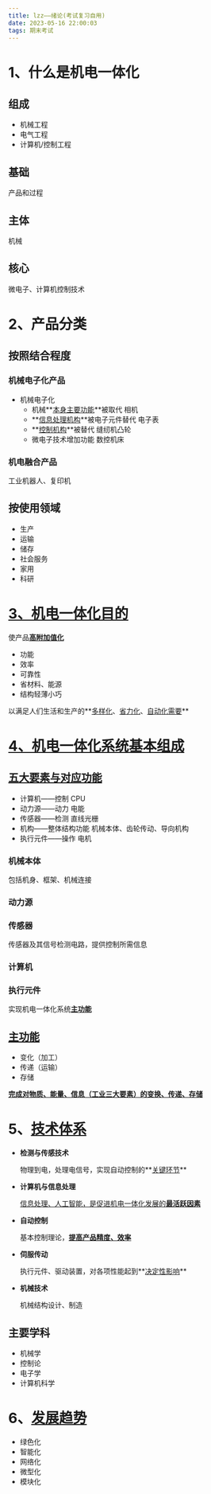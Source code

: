 ```yaml
---
title: lzz——绪论(考试复习自用)
date: 2023-05-16 22:00:03
tags: 期末考试
---
```


# 1、什么是机电一体化

## 组成

* 机械工程
* 电气工程
* 计算机/控制工程

## 基础

产品和过程

## 主体

机械

## 核心

微电子、计算机控制技术

# 2、产品分类

## 按照结合程度

### 机械电子化产品

* 机械电子化
  * 机械**<u>本身主要功能</u>**被取代	相机
  * **<u>信息处理机构</u>**被电子元件替代     电子表
  * **<u>控制机构</u>**被替代     缝纫机凸轮
  * 微电子技术增加功能   数控机床

### 机电融合产品

工业机器人、复印机

## 按使用领域

* 生产
* 运输
* 储存
* 社会服务
* 家用
* 科研

# <u>3、机电一体化目的</u>

使产品<u>**高附加值化**</u>

* 功能
* 效率
* 可靠性
* 省材料、能源
* 结构轻薄小巧

以满足人们生活和生产的**<u>多样化</u>、<u>省力化</u>、<u>自动化需要</u>**

# <u>4、机电一体化系统基本组成</u>

## <u>五大要素与对应功能</u>

* 计算机——控制  CPU
* 动力源——动力  电能
* 传感器——检测  直线光栅
* 机构——整体结构功能  机械本体、齿轮传动、导向机构
* 执行元件——操作  电机

### 机械本体

包括机身、框架、机械连接

### 动力源

### 传感器

传感器及其信号检测电路，提供控制所需信息

### 计算机

### 执行元件

实现机电一体化系统<u>**主功能**</u>

## <u>主功能</u>

* 变化（加工）
* 传递（运输）
* 存储

<u>**完成对物质、能量、信息（工业三大要素）的变换、传递、存储**</u>

# 5、<u>技术体系</u>

* **检测与传感技术**

  物理到电，处理电信号，实现自动控制的**<u>关键环节</u>**

* **计算机与信息处理**

  <u>信息处理、人工智能，是促进机电一体化发展的**最活跃因素**</u>

* **自动控制**

  基本控制理论，<u>**提高产品精度、效率**</u>

* **伺服传动**

  执行元件、驱动装置，对各项性能起到**<u>决定性影响</u>**

* **机械技术**

  机械结构设计、制造

## 主要学科

* 机械学
* 控制论
* 电子学
* 计算机科学

# 6、<u>发展趋势</u>

* 绿色化
* 智能化
* 网络化
* 微型化
* 模块化